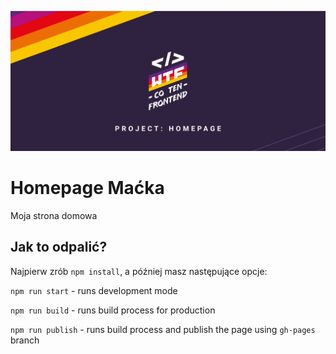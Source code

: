 ![cover](gh/homepage.png)

# Homepage Maćka

Moja strona domowa

## Jak to odpalić?

Najpierw zrób `npm install`, a później masz następujące opcje:

`npm run start` - runs development mode

`npm run build` - runs build process for production

`npm run publish` - runs build process and publish the page using `gh-pages` branch

